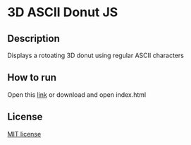 # 3D ASCII Donut JS
## Description
Displays a rotoating 3D donut using regular ASCII characters
## How to run
Open this [link](https://surenenfiajyan.github.io/3d-asii-donut-js/) or download and open index.html
## License
[MIT license](https://github.com/surenenfiajyan/3d-asii-donut-js/blob/main/LICENSE)
